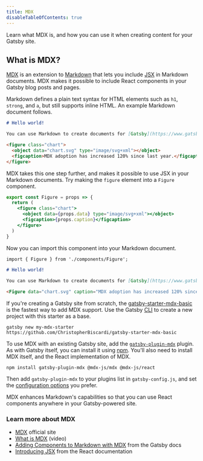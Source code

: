 ```yaml
---
title: MDX
disableTableOfContents: true
---
```


Learn what MDX is, and how you can use it when creating content for your Gatsby site.

## What is MDX?

[MDX](/docs/glossary/#mdx) is an extension to [Markdown](/docs/glossary/markdown/) that lets you include [JSX](/docs/glossary/#jsx) in Markdown documents. MDX makes it possible to include React components in your Gatsby blog posts and pages.

Markdown defines a plain text syntax for HTML elements such as `h1`, `strong`, and `a`, but still supports inline HTML. An example Markdown document follows.

```markdown
# Hello world!

You can use Markdown to create documents for [Gatsby](https://www.gatsbyjs.com/).

<figure class="chart">
  <object data="chart.svg" type="image/svg+xml"></object>
  <figcaption>MDX adoption has increased 120% since last year.</figcaption>
</figure>
```

MDX takes this one step further, and makes it possible to use JSX in your Markdown documents. Try making the `figure` element into a `Figure` component.

```jsx
export const Figure = props => {
  return (
    <figure class="chart">
      <object data={props.data} type="image/svg+xml"></object>
      <figcaption>{props.caption}</figcaption>
    </figure>
  )
}
```

Now you can import this component into your Markdown document.

```markdown
import { Figure } from './components/Figure';

# Hello world!

You can use Markdown to create documents for [Gatsby](https://www.gatsbyjs.com/).

<Figure data="chart.svg" caption="MDX adoption has increased 120% since last year." />
```

If you're creating a Gatsby site from scratch, the [gatsby-starter-mdx-basic](https://github.com/ChristopherBiscardi/gatsby-starter-mdx-basic) is the fastest way to add MDX support. Use the Gatsby [CLI](/docs/glossary/#cli) to create a new project with this starter as a base.

```shell
gatsby new my-mdx-starter https://github.com/ChristopherBiscardi/gatsby-starter-mdx-basic
```

To use MDX with an existing Gatsby site, add the [`gatsby-plugin-mdx`](/plugins/gatsby-plugin-mdx/?=gatsby-plugin-mdx) plugin. As with Gatsby itself, you can install it using [npm](/docs/glossary/#npm). You'll also need to install MDX itself, and the React implementation of MDX.

```shell
npm install gatsby-plugin-mdx @mdx-js/mdx @mdx-js/react
```

Then add `gatsby-plugin-mdx` to your plugins list in `gatsby-config.js`, and set the [configuration options](/plugins/gatsby-plugin-mdx/?=gatsby-plugin-mdx#configuration) you prefer.

MDX enhances Markdown's capabilities so that you can use React components anywhere in your Gatsby-powered site.

### Learn more about MDX

- [MDX](https://mdxjs.com/) official site
- [What is MDX](https://www.youtube.com/watch?v=d2sQiI5NFAM) (video)
- [Adding Components to Markdown with MDX](/docs/how-to/routing/mdx/) from the Gatsby docs
- [Introducing JSX](https://reactjs.org/docs/introducing-jsx.html) from the React documentation
